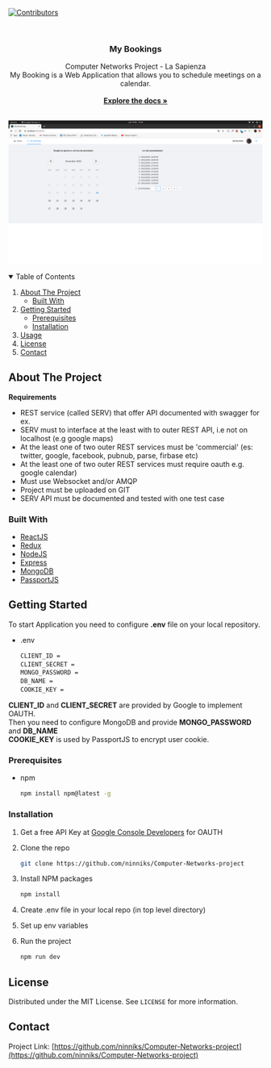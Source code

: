 <!--
*** Thanks for checking out the Best-README-Template. If you have a suggestion
*** that would make this better, please fork the repo and create a pull request
*** or simply open an issue with the tag "enhancement".
*** Thanks again! Now go create something AMAZING! :D
-->



<!-- PROJECT SHIELDS -->
<!--
*** I'm using markdown "reference style" links for readability.
*** Reference links are enclosed in brackets [ ] instead of parentheses ( ).
*** See the bottom of this document for the declaration of the reference variables
*** for contributors-url, forks-url, etc. This is an optional, concise syntax you may use.
*** https://www.markdownguide.org/basic-syntax/#reference-style-links
-->
[![Contributors][contributors-shield]][contributors-url]




<!-- PROJECT LOGO -->
<br />
<p align="center">
  <h3 align="center">My Bookings</h3>

  <p align="center">
    Computer Networks Project - La Sapienza <br />
    My Booking is a Web Application that allows you to schedule meetings on a calendar.
    <br />
    <br/>
    <a href="https://github.com/ninniks/Computer-Networks-project"><strong>Explore the docs »</strong></a>
    <br />
    <br />
  </p>
</p>

![Product Name Screen Shot][product-screenshot]



<!-- TABLE OF CONTENTS -->
<details open="open">
  <summary>Table of Contents</summary>
  <ol>
    <li>
      <a href="#about-the-project">About The Project</a>
      <ul>
        <li><a href="#built-with">Built With</a></li>
      </ul>
    </li>
    <li>
      <a href="#getting-started">Getting Started</a>
      <ul>
        <li><a href="#prerequisites">Prerequisites</a></li>
        <li><a href="#installation">Installation</a></li>
      </ul>
    </li>
    <li><a href="#usage">Usage</a></li>
    <li><a href="#license">License</a></li>
    <li><a href="#contact">Contact</a></li>
  </ol>
</details>



<!-- ABOUT THE PROJECT -->
## About The Project

<strong>Requirements</strong>
<p>
<ul>
<li> REST service (called SERV) that offer API documented with swagger for ex.</li>
<li>SERV must to interface at the least with to outer REST API, i.e not on localhost (e.g google maps)</li>
<li>At the least one of two outer REST services must be 'commercial' (es: twitter, google, facebook, pubnub, parse, firbase etc)</li>
<li>At the least one of two outer REST services must require oauth e.g. google calendar)</li>
<li>Must use Websocket and/or AMQP</li>
<li>Project must be uploaded on GIT</li>
<li>SERV API must be documented and tested with one test case</li>
</ul>
</p>


### Built With


* [ReactJS](https://it.reactjs.org)
* [Redux](https://redux.js.org/)
* [NodeJS](https://nodejs.org/it/)
* [Express](https://expressjs.com/it/)
* [MongoDB](https://www.mongodb.com/)
* [PassportJS](http://www.passportjs.org/)



<!-- GETTING STARTED -->
## Getting Started

To start Application you need to configure <b>.env</b> file on your local repository.<br/>

* .env
	```sh
	CLIENT_ID = 
	CLIENT_SECRET =
	MONGO_PASSWORD = 
	DB_NAME =
	COOKIE_KEY = 
	```
<b>CLIENT_ID</b> and <b>CLIENT_SECRET</b> are provided by Google to implement OAUTH.<br />
Then you need to configure MongoDB and provide <b>MONGO_PASSWORD</b> and <b>DB_NAME</b> <br />
<b>COOKIE_KEY</b> is used by PassportJS to encrypt user cookie.

### Prerequisites


* npm
  ```sh
  npm install npm@latest -g
  ```


### Installation

1. Get a free API Key at [Google Console Developers](https://console.developers.google.com/) for OAUTH
2. Clone the repo
   ```sh
   git clone https://github.com/ninniks/Computer-Networks-project
   ```
3. Install NPM packages
   ```sh
   npm install
   ```
4. Create .env file in your local repo (in top level directory)

5. Set up env variables 

6. Run the project
   ```sh
   npm run dev
   ```


<!-- LICENSE -->
## License

Distributed under the MIT License. See `LICENSE` for more information.



<!-- CONTACT -->
## Contact


Project Link: [https://github.com/ninniks/Computer-Networks-project](https://github.com/ninniks/Computer-Networks-project)



<!-- MARKDOWN LINKS & IMAGES -->
<!-- https://www.markdownguide.org/basic-syntax/#reference-style-links -->
[contributors-shield]: https://img.shields.io/github/contributors/ninniks/Computer-Networks-project?style=for-the-badge
[contributors-url]: https://github.com/ninniks/Computer-Networks-project/graphs/contributors
[product-screenshot]: images/screenshot.png
